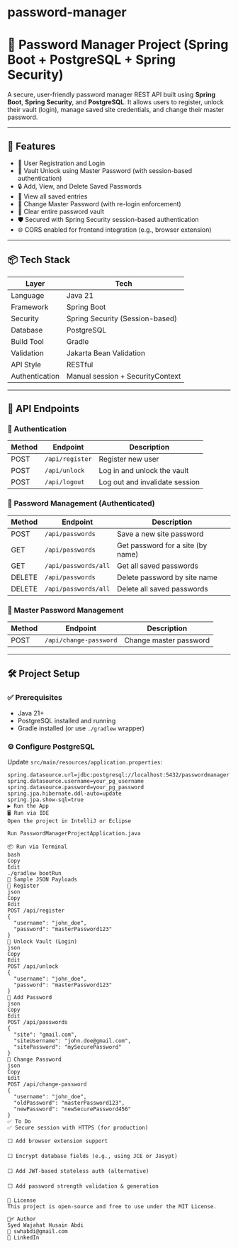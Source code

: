 # password-manager

# 🔐 Password Manager Project (Spring Boot + PostgreSQL + Spring Security)

A secure, user-friendly password manager REST API built using **Spring Boot**, **Spring Security**, and **PostgreSQL**. It allows users to register, unlock their vault (login), manage saved site credentials, and change their master password.

---

## 🚀 Features

- 🔐 User Registration and Login
- 🔏 Vault Unlock using Master Password (with session-based authentication)
- 🔒 Add, View, and Delete Saved Passwords
- 📄 View all saved entries
- 🔁 Change Master Password (with re-login enforcement)
- 🧹 Clear entire password vault
- 🛡️ Secured with Spring Security session-based authentication
- 🌐 CORS enabled for frontend integration (e.g., browser extension)

---

## 📦 Tech Stack

| Layer              | Tech                                |
|-------------------|-------------------------------------|
| Language           | Java 21                            |
| Framework          | Spring Boot                         |
| Security           | Spring Security (Session-based)     |
| Database           | PostgreSQL                          |
| Build Tool         | Gradle                              |
| Validation         | Jakarta Bean Validation             |
| API Style          | RESTful                             |
| Authentication     | Manual session + SecurityContext    |

---

## 📁 API Endpoints

### 🔐 Authentication

| Method | Endpoint         | Description                      |
|--------|------------------|----------------------------------|
| POST   | `/api/register`  | Register new user                |
| POST   | `/api/unlock`    | Log in and unlock the vault      |
| POST   | `/api/logout`    | Log out and invalidate session   |

### 🔏 Password Management (Authenticated)

| Method | Endpoint              | Description                      |
|--------|-----------------------|----------------------------------|
| POST   | `/api/passwords`      | Save a new site password         |
| GET    | `/api/passwords`      | Get password for a site (by name)|
| GET    | `/api/passwords/all`  | Get all saved passwords          |
| DELETE | `/api/passwords`      | Delete password by site name     |
| DELETE | `/api/passwords/all`  | Delete all saved passwords       |

### 🔁 Master Password Management

| Method | Endpoint               | Description                    |
|--------|------------------------|--------------------------------|
| POST   | `/api/change-password` | Change master password         |

---

## 🛠️ Project Setup

### ✅ Prerequisites

- Java 21+
- PostgreSQL installed and running
- Gradle installed (or use `./gradlew` wrapper)

### ⚙️ Configure PostgreSQL

Update `src/main/resources/application.properties`:

```properties
spring.datasource.url=jdbc:postgresql://localhost:5432/passwordmanager
spring.datasource.username=your_pg_username
spring.datasource.password=your_pg_password
spring.jpa.hibernate.ddl-auto=update
spring.jpa.show-sql=true
▶️ Run the App
🖥️ Run via IDE
Open the project in IntelliJ or Eclipse

Run PasswordManagerProjectApplication.java

📦 Run via Terminal
bash
Copy
Edit
./gradlew bootRun
🧪 Sample JSON Payloads
📝 Register
json
Copy
Edit
POST /api/register
{
  "username": "john_doe",
  "password": "masterPassword123"
}
🔐 Unlock Vault (Login)
json
Copy
Edit
POST /api/unlock
{
  "username": "john_doe",
  "password": "masterPassword123"
}
🔏 Add Password
json
Copy
Edit
POST /api/passwords
{
  "site": "gmail.com",
  "siteUsername": "john.doe@gmail.com",
  "sitePassword": "mySecurePassword"
}
🔁 Change Password
json
Copy
Edit
POST /api/change-password
{
  "username": "john_doe",
  "oldPassword": "masterPassword123",
  "newPassword": "newSecurePassword456"
}
✅ To Do
✅ Secure session with HTTPS (for production)

⬜ Add browser extension support

⬜ Encrypt database fields (e.g., using JCE or Jasypt)

⬜ Add JWT-based stateless auth (alternative)

⬜ Add password strength validation & generation

📄 License
This project is open-source and free to use under the MIT License.

🙋‍♂️ Author
Syed Wajahat Husain Abdi
📧 swhabdi@gmail.com
🔗 LinkedIn
